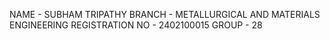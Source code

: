 NAME - SUBHAM TRIPATHY
BRANCH - METALLURGICAL AND MATERIALS ENGINEERING
REGISTRATION NO - 2402100015
GROUP - 28

